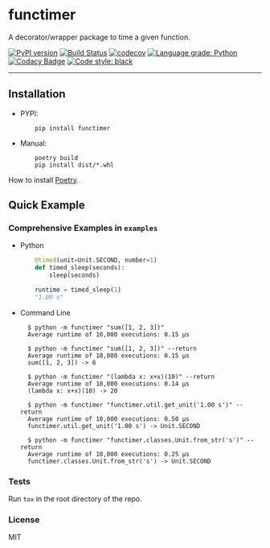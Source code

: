 # functimer

A decorator/wrapper package to time a given function.

[![PyPI version](https://badge.fury.io/py/functimer.svg)](https://badge.fury.io/py/functimer)
[![Build Status](https://travis-ci.com/EJEmmett/functimer.svg?branch=master)](https://travis-ci.com/EJEmmett/functimer)
[![codecov](https://codecov.io/gh/EJEmmett/functimer/branch/master/graph/badge.svg?token=L0UMBK8AD4)](https://codecov.io/gh/EJEmmett/functimer)
[![Language grade: Python](https://img.shields.io/lgtm/grade/python/g/EJEmmett/functimer.svg?logo=lgtm&logoWidth=18)](https://lgtm.com/projects/g/EJEmmett/functimer/context:python)
[![Codacy Badge](https://app.codacy.com/project/badge/Grade/857af82e6ff14a68b5bf0866e0b44d30)](https://www.codacy.com/gh/EJEmmett/functimer/dashboard?utm_source=github.com&amp;utm_medium=referral&amp;utm_content=EJEmmett/functimer&amp;utm_campaign=Badge_Grade)
[![Code style: black](https://img.shields.io/badge/code%20style-black-000000.svg)](https://github.com/psf/black)

---
## Installation
- PYPI:
    ```shell
        pip install functimer
    ```

- Manual:
    ```shell
        poetry build
        pip install dist/*.whl
    ```


How to install [Poetry](https://python-poetry.org/docs/#installation).

## Quick Example
### Comprehensive Examples in `examples`

- Python
  ```py
      @timed(unit=Unit.SECOND, number=1)
      def timed_sleep(seconds):
          sleep(seconds)

      runtime = timed_sleep(1)
      "1.00 s"
  ```

- Command Line
  ```shell
    $ python -m functimer "sum([1, 2, 3])"
    Average runtime of 10,000 executions: 0.15 µs

    $ python -m functimer "sum([1, 2, 3])" --return
    Average runtime of 10,000 executions: 0.15 µs
    sum([1, 2, 3]) -> 6

    $ python -m functimer "(lambda x: x+x)(10)" --return
    Average runtime of 10,000 executions: 0.14 µs
    (lambda x: x+x)(10) -> 20

    $ python -m functimer "functimer.util.get_unit('1.00 s')" --return
    Average runtime of 10,000 executions: 0.50 µs
    functimer.util.get_unit('1.00 s') -> Unit.SECOND

    $ python -m functimer "functimer.classes.Unit.from_str('s')" --return
    Average runtime of 10,000 executions: 0.25 µs
    functimer.classes.Unit.from_str('s') -> Unit.SECOND
  ```

### Tests
Run `tox` in the root directory of the repo.

### License
MIT
